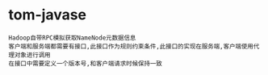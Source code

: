 # tom-javase
	Hadoop自带RPC模拟获取NameNode元数据信息
	客户端和服务端都需要有接口,此接口作为规则约束条件,此接口的实现在服务端,客户端使用代理对象进行调用
	在接口中需要定义一个版本号,和客户端请求时候保持一致
	